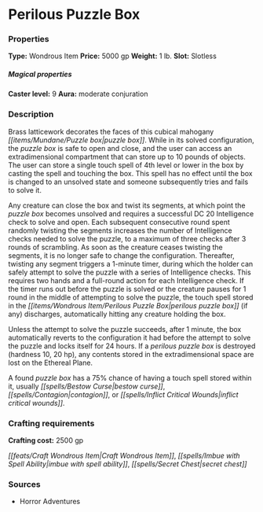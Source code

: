 ﻿---
Title: "Perilous Puzzle Box"
Type: "Wondrous Item"
Price: "5000 gp"
Weight: "1 lb."
Slot: "Slotless"
Caster level: "9"
Aura: "moderate conjuration"
Description: |
  "Brass latticework decorates the faces of this cubical mahogany puzzle box. While in its solved configuration, the puzzle box is safe to open and close, and the user can access an extradimensional compartment that can store up to 10 pounds of objects. The user can store a single touch spell of 4th level or lower in the box by casting the spell and touching the box. This spell has no effect until the box is changed to an unsolved state and someone subsequently tries and fails to solve it.
  Any creature can close the box and twist its segments, at which point the puzzle box becomes unsolved and requires a successful DC 20 Intelligence check to solve and open. Each subsequent consecutive round spent randomly twisting the segments increases the number of Intelligence checks needed to solve the puzzle, to a maximum of three checks after 3 rounds of scrambling. As soon as the creature ceases twisting the segments, it is no longer safe to change the configuration. Thereafter, twisting any segment triggers a 1-minute timer, during which the holder can safely attempt to solve the puzzle with a series of Intelligence checks. This requires two hands and a full-round action for each Intelligence check. If the timer runs out before the puzzle is solved or the creature pauses for 1 round in the middle of attempting to solve the puzzle, the touch spell stored in the perilous puzzle box (if any) discharges, automatically hitting any creature holding the box.
  Unless the attempt to solve the puzzle succeeds, after 1 minute, the box automatically reverts to the configuration it had before the attempt to solve the puzzle and locks itself for 24 hours. If a perilous puzzle box is destroyed (hardness 10, 20 hp), any contents stored in the extradimensional space are lost on the Ethereal Plane.
  A found puzzle box has a 75% chance of having a touch spell stored within it, usually _bestow curse, contagion_, or _inflict critical wounds_."
Crafting cost: "2500 gp"
Sources: "['Horror Adventures']"
---

# Perilous Puzzle Box

### Properties

**Type:** Wondrous Item **Price:** 5000 gp **Weight:** 1 lb. **Slot:** Slotless

##### Magical properties

**Caster level:** 9 **Aura:** moderate conjuration

### Description

Brass latticework decorates the faces of this cubical mahogany _[[items/Mundane/Puzzle box|puzzle box]]_. While in its solved configuration, the _puzzle box_ is safe to open and close, and the user can access an extradimensional compartment that can store up to 10 pounds of objects. The user can store a single touch spell of 4th level or lower in the box by casting the spell and touching the box. This spell has no effect until the box is changed to an unsolved state and someone subsequently tries and fails to solve it.

Any creature can close the box and twist its segments, at which point the _puzzle box_ becomes unsolved and requires a successful DC 20 Intelligence check to solve and open. Each subsequent consecutive round spent randomly twisting the segments increases the number of Intelligence checks needed to solve the puzzle, to a maximum of three checks after 3 rounds of scrambling. As soon as the creature ceases twisting the segments, it is no longer safe to change the configuration. Thereafter, twisting any segment triggers a 1-minute timer, during which the holder can safely attempt to solve the puzzle with a series of Intelligence checks. This requires two hands and a full-round action for each Intelligence check. If the timer runs out before the puzzle is solved or the creature pauses for 1 round in the middle of attempting to solve the puzzle, the touch spell stored in the _[[items/Wondrous Item/Perilous Puzzle Box|perilous puzzle box]]_ (if any) discharges, automatically hitting any creature holding the box.

Unless the attempt to solve the puzzle succeeds, after 1 minute, the box automatically reverts to the configuration it had before the attempt to solve the puzzle and locks itself for 24 hours. If a _perilous puzzle box_ is destroyed (hardness 10, 20 hp), any contents stored in the extradimensional space are lost on the Ethereal Plane.

A found _puzzle box_ has a 75% chance of having a touch spell stored within it, usually _[[spells/Bestow Curse|bestow curse]]_, _[[spells/Contagion|contagion]]_, or _[[spells/Inflict Critical Wounds|inflict critical wounds]]_.

### Crafting requirements

**Crafting cost:** 2500 gp

_[[feats/Craft Wondrous Item|Craft Wondrous Item]]_, _[[spells/Imbue with Spell Ability|imbue with spell ability]]_, _[[spells/Secret Chest|secret chest]]_

### Sources

* Horror Adventures